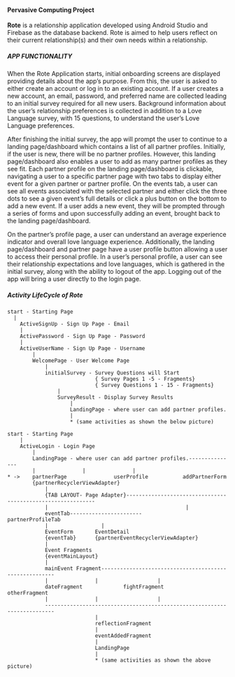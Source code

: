 #### Pervasive Computing Project

**Rote** is a relationship application developed using Android Studio and Firebase as the database
backend. Rote is aimed to help users reflect on their current relationship(s) and their own needs
within a relationship.

##### APP FUNCTIONALITY
When the Rote Application starts, initial onboarding screens are displayed providing details
about the app’s purpose. From this, the user is asked to either create an account or log in to an
existing account. If a user creates a new account, an email, password, and preferred name are
collected leading to an initial survey required for all new users. Background information about
the user’s relationship preferences is collected in addition to a Love Language survey, with 15
questions, to understand the user’s Love Language preferences.

After finishing the initial survey, the app will prompt the user to continue to a landing
page/dashboard which contains a list of all partner profiles. Initially, if the user is new, there will
be no partner profiles. However, this landing page/dashboard also enables a user to add as
many partner profiles as they see fit. Each partner profile on the landing page/dashboard is
clickable, navigating a user to a specific partner page with two tabs to display either event for a
given partner or partner profile. On the events tab, a user can see all events associated with the
selected partner and either click the three dots to see a given event’s full details or click a plus
button on the bottom to add a new event. If a user adds a new event, they will be prompted
through a series of forms and upon successfully adding an event, brought back to the landing
page/dashboard.

On the partner’s profile page, a user can understand an average experience indicator and overall
love language experience. Additionally, the landing page/dashboard and partner page have a
user profile button allowing a user to access their personal profile. In a user’s personal profile, a
user can see their relationship expectations and love languages, which is gathered in the initial
survey, along with the ability to logout of the app. Logging out of the app will bring a user
directly to the login page.

##### Activity LifeCycle of *Rote*

```
start - Starting Page
  |
	ActiveSignUp - Sign Up Page - Email
	|
	ActivePassword - Sign Up Page - Password
	|
	ActiveUserName - Sign Up Page - Username
		|
		WelcomePage - User Welcome Page
			|
			initialSurvey - Survey Questions will Start
							{ Survey Pages 1 -5 - Fragments}
							{ Survey Questions 1 - 15 - Fragments}
				|
				SurveyResult - Display Survey Results
					|
					LandingPage - where user can add partner profiles.
					|
					* (same activities as shown the below picture)
          
start - Starting Page
	|
	ActiveLogin - Login Page
		|
		LandingPage - where user can add partner profiles.---------------
		|				|				|
* ->	partnerPage		          userProfile			addPartnerForm
		{partnerRecyclerViewAdapter}
			|
			{TAB LAYOUT- Page Adapter}------------------------------------------------------------
			|										     |
			eventTab-----------------------				   	                       partnerProfileTab				
			|			      |
			EventForm		EventDetail
			{eventTab}		{partnerEventRecyclerViewAdapter}
			|
			Event Fragments
			{eventMainLayout}
			|
			mainEvent Fragment-------------------------------------------------------
			|				|					|
			dateFragment             fightFragment		                  otherFragment
			|				|					|
			-------------------------------------------------------------------------
							|
							reflectionFragment
							|
							eventAddedFragment
							|
							LandingPage
							|
							* (same activities as shown the above picture)
```							


